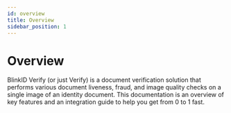 ```yaml
---
id: overview
title: Overview
sidebar_position: 1
---
```


# Overview

BlinkID Verify (or just Verify) is a document verification solution that performs various document liveness, fraud, and image quality checks on a single image of an identity document. This documentation is an overview of key features and an integration guide to help you get from 0 to 1 fast.
